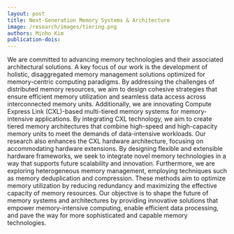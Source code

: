 ```yaml
---
layout: post
title: Next-Generation Memory Systems & Architecture
image: /research/images/tiering.png
authors: Minho Kim
publication-dois: 
---
```


We are committed to advancing memory technologies and their associated architectural solutions. A key focus of our work is the development of holistic, disaggregated memory management solutions optimized for memory-centric computing paradigms. By addressing the challenges of distributed memory resources, we aim to design cohesive strategies that ensure efficient memory utilization and seamless data access across interconnected memory units. Additionally, we are innovating Compute Express Link (CXL)-based multi-tiered memory systems for memory-intensive applications. By integrating CXL technology, we aim to create tiered memory architectures that combine high-speed and high-capacity memory units to meet the demands of data-intensive workloads. Our research also enhances the CXL hardware architecture, focusing on accommodating hardware extensions. By designing flexible and extensible hardware frameworks, we seek to integrate novel memory technologies in a way that supports future scalability and innovation. Furthermore, we are exploring heterogeneous memory management, employing techniques such as memory deduplication and compression. These methods aim to optimize memory utilization by reducing redundancy and maximizing the effective capacity of memory resources. Our objective is to shape the future of memory systems and architectures by providing innovative solutions that empower memory-intensive computing, enable efficient data processing, and pave the way for more sophisticated and capable memory technologies.
